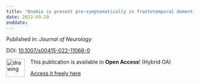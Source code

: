 ```yaml
---
title: "Anomia is present pre-symptomatically in frontotemporal dementia due to MAPT mutations"
date: 2022-03-29
enddate:
---
```


Published in: *Journal of Neurology*

DOI: [10.1007/s00415-022-11068-0](https://doi.org/10.1007/s00415-022-11068-0)

<img src="https://upload.wikimedia.org/wikipedia/commons/thumb/7/77/Open_Access_logo_PLoS_transparent.svg/800px-Open_Access_logo_PLoS_transparent.svg.png" alt="drawing" width="50" align="left"/> &nbsp;&nbsp;&nbsp;This publication is available in **Open Access**! (Hybrid OA)

&nbsp;&nbsp;&nbsp;<a href="https://link.springer.com/content/pdf/10.1007/s00415-022-11068-0.pdf">Access it freely here</a>

